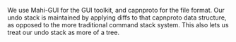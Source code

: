 We use Mahi-GUI for the GUI toolkit, and capnproto for the file format. 
Our undo stack is maintained by applying diffs to that capnproto data structure,
as opposed to the more traditional command stack system. This also lets us treat our
undo stack as more of a tree.